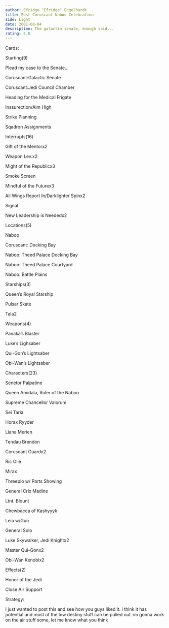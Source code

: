 ```yaml
---
author: Efridge "Efridge" Engelhardt
title: Post-Coruscant Naboo Celebration
side: Light
date: 2001-08-04
description: The galactin senate, enough said...
rating: 4.0
---
```

Cards: 

Starting(9)
Plead my case to the Senate...
Coruscant:Galactic Senate
Coruscant:Jedi Council Chamber
Heading for the Medical Frigate
Inssurection/Aim High
Strike Planning
Sqadron Assignments

Interrupts(16)
Gift of the Mentorx2
Weapon Lev.x2
Might of the Republicx3
Smoke Screen
Mindful of the Futurex3
All Wings Report In/Darklighter Spinx2
Signal
New Leadership is Neededx2

Locations(5)
Naboo
Coruscant: Docking Bay
Naboo: Theed Palace Docking Bay
Naboo: Theed Palace Courtyard
Naboo: Battle Plains

Starships(3)
Queen’s Royal Starship
Pulsar Skate
Tala2

Weapons(4)
Panaka’s Blaster
Luke’s Lighsaber
Qui-Gon’s Lightsaber
Obi-Wan’s Lightsaber

Characters(23)
Senetor Palpatine
Queen Amidala, Ruler of the Naboo
Supreme Chancellor Valorum
Sei Taria
Horax Ryyder
Liana Merien
Tendau Brendon
Coruscant Guardx2
Ric Olie
Mirax
Threepio w/ Parts Showing
General Crix Madine
Ltnt. Blount
Chewbacca of Kashyyyk
Leia w/Gun
General Solo
Luke Skywalker, Jedi Knightx2
Master Qui-Gonx2
Obi-Wan Kenobix2

Effects(2)
Honor of the Jedi
Close Air Support 

Strategy: 

I just wanted to post this and see how you guys liked it. i think it has potential and most of the low destiny stuff can be pulled out. im gonna work on the air stuff some, let me know what you think 